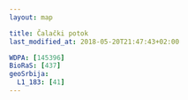 ```yaml
---
layout: map

title: Čalački potok
last_modified_at: 2018-05-20T21:47:43+02:00

WDPA: [145396]
BioRaS: [437]
geoSrbija:
  L1_183: [41]
---
```

